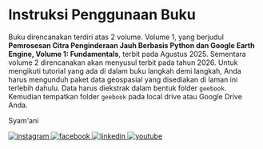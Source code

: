# Instruksi Penggunaan Buku
Buku direncanakan terdiri atas 2 volume. Volume 1, yang berjudul **Pemrosesan Citra Penginderaan Jauh Berbasis Python dan Google Earth Engine, Volume 1: Fundamentals**, terbit pada Agustus 2025. Sementara volume 2 direncanakan akan menyusul terbit pada tahun 2026. Untuk mengikuti tutorial yang ada di dalam buku langkah demi langkah, Anda harus mengunduh paket data geospasial yang disediakan di laman ini terlebih dahulu. Data harus diekstrak dalam bentuk folder ```geebook```. Kemudian tempatkan folder ```geebook``` pada local drive atau Google Drive Anda.<br/>

Syam'ani<br/>

<html>
<body>
  <div class="social-icons">
    <a href="https://www.instagram.com/syamani_ulm">
      <img
        src="https://readmecodegen.vercel.app/api/social-icon?name=instagram&size=32"
        alt="instagram"
      />
    </a>
    <a href="https://web.facebook.com/syamani.ulm">
      <img
        src="https://readmecodegen.vercel.app/api/social-icon?name=facebook&size=32"
        alt="facebook"
      />
    </a>
    <a href="https://linkedin.com/in/syamaniulm">
      <img
        src="https://readmecodegen.vercel.app/api/social-icon?name=linkedin&size=32"
        alt="linkedin"
      />
    </a>
    <a href="https://www.youtube.com/c/geospatialcorner">
      <img
        src="https://readmecodegen.vercel.app/api/social-icon?name=youtube&size=32"
        alt="youtube"
      />
    </a>
  </div>
</body>
</html>

